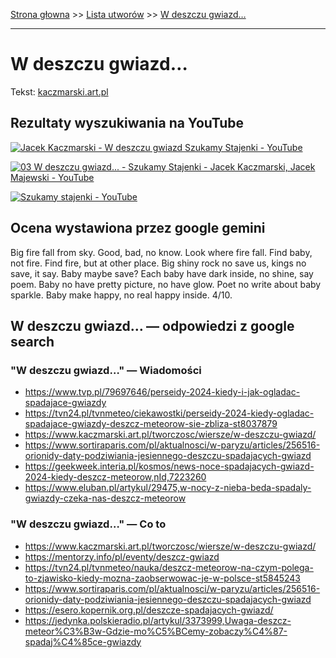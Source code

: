 [Strona głowna](../index.md) >> [Lista utworów](../list.md) >> [W deszczu gwiazd…](619.md)

---

# W deszczu gwiazd…

Tekst: [kaczmarski.art.pl](https://www.kaczmarski.art.pl/tworczosc/wiersze/w-deszczu-gwiazd/)

## Rezultaty wyszukiwania na YouTube

[![Jacek Kaczmarski - W deszczu gwiazd Szukamy Stajenki - YouTube](http://img.youtube.com/vi/_HBfqnoWhhQ/0.jpg)](https://www.youtube.com/watch?v=_HBfqnoWhhQ "Jacek Kaczmarski - W deszczu gwiazd Szukamy Stajenki - YouTube")

[![03 W deszczu gwiazd...  - Szukamy Stajenki - Jacek Kaczmarski, Jacek Majewski - YouTube](http://img.youtube.com/vi/f86URqQ7Dhs/0.jpg)](https://www.youtube.com/watch?v=f86URqQ7Dhs "03 W deszczu gwiazd...  - Szukamy Stajenki - Jacek Kaczmarski, Jacek Majewski - YouTube")

[![Szukamy stajenki - YouTube](http://img.youtube.com/vi/bJzE4xTPYns/0.jpg)](https://www.youtube.com/watch?v=bJzE4xTPYns "Szukamy stajenki - YouTube")

## Ocena wystawiona przez google gemini

Big fire fall from sky. Good, bad, no know. Look where fire fall. Find baby, not fire. Find fire, but at other place. Big shiny rock no save us, kings no save, it say. Baby maybe save? Each baby have dark inside, no shine, say poem. Baby no have pretty picture, no have glow. Poet no write about baby sparkle. Baby make happy, no real happy inside. 4/10.


## W deszczu gwiazd… — odpowiedzi z google search

### "W deszczu gwiazd…" — Wiadomości

 - <https://www.tvp.pl/79697646/perseidy-2024-kiedy-i-jak-ogladac-spadajace-gwiazdy>
 - <https://tvn24.pl/tvnmeteo/ciekawostki/perseidy-2024-kiedy-ogladac-spadajace-gwiazdy-deszcz-meteorow-sie-zbliza-st8037879>
 - <https://www.kaczmarski.art.pl/tworczosc/wiersze/w-deszczu-gwiazd/>
 - <https://www.sortiraparis.com/pl/aktualnosci/w-paryzu/articles/256516-orionidy-daty-podziwiania-jesiennego-deszczu-spadajacych-gwiazd>
 - <https://geekweek.interia.pl/kosmos/news-noce-spadajacych-gwiazd-2024-kiedy-deszcz-meteorow,nId,7223260>
 - <https://www.eluban.pl/artykul/29475,w-nocy-z-nieba-beda-spadaly-gwiazdy-czeka-nas-deszcz-meteorow>

### "W deszczu gwiazd…" — Co to

 - <https://www.kaczmarski.art.pl/tworczosc/wiersze/w-deszczu-gwiazd/>
 - <https://mentorzy.info/pl/eventy/deszcz-gwiazd>
 - <https://tvn24.pl/tvnmeteo/nauka/deszcz-meteorow-na-czym-polega-to-zjawisko-kiedy-mozna-zaobserwowac-je-w-polsce-st5845243>
 - <https://www.sortiraparis.com/pl/aktualnosci/w-paryzu/articles/256516-orionidy-daty-podziwiania-jesiennego-deszczu-spadajacych-gwiazd>
 - <https://esero.kopernik.org.pl/deszcze-spadajacych-gwiazd/>
 - <https://jedynka.polskieradio.pl/artykul/3373999,Uwaga-deszcz-meteor%C3%B3w-Gdzie-mo%C5%BCemy-zobaczy%C4%87-spadaj%C4%85ce-gwiazdy>

